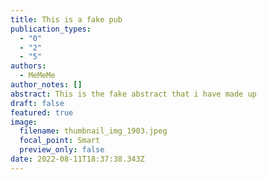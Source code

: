 ```yaml
---
title: This is a fake pub
publication_types:
  - "0"
  - "2"
  - "5"
authors:
  - MeMeMe
author_notes: []
abstract: This is the fake abstract that i have made up
draft: false
featured: true
image:
  filename: thumbnail_img_1903.jpeg
  focal_point: Smart
  preview_only: false
date: 2022-08-11T18:37:38.343Z
---
```

